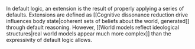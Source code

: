 ---
---

In default logic, an extension is the result of properly applying a series of defaults. Extensions are defined as [[Cognitive dissonance reduction drive influences body state|coherent sets of beliefs about the world, generated]] through default reasoning. However, [[World models reflect ideological structures|real world models appear much more complex]] than the expressivity of default logic allows.